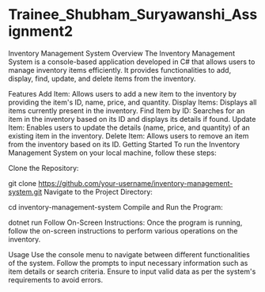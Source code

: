 # Trainee_Shubham_Suryawanshi_Assignment2
Inventory Management System
Overview
The Inventory Management System is a console-based application developed in C# that allows users to manage inventory items efficiently. It provides functionalities to add, display, find, update, and delete items from the inventory.

Features
Add Item: Allows users to add a new item to the inventory by providing the item's ID, name, price, and quantity.
Display Items: Displays all items currently present in the inventory.
Find Item by ID: Searches for an item in the inventory based on its ID and displays its details if found.
Update Item: Enables users to update the details (name, price, and quantity) of an existing item in the inventory.
Delete Item: Allows users to remove an item from the inventory based on its ID.
Getting Started
To run the Inventory Management System on your local machine, follow these steps:

Clone the Repository:

git clone https://github.com/your-username/inventory-management-system.git
Navigate to the Project Directory:


cd inventory-management-system
Compile and Run the Program:


dotnet run
Follow On-Screen Instructions: Once the program is running, follow the on-screen instructions to perform various operations on the inventory.

Usage
Use the console menu to navigate between different functionalities of the system.
Follow the prompts to input necessary information such as item details or search criteria.
Ensure to input valid data as per the system's requirements to avoid errors.
